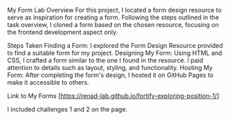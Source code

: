 My Form Lab
Overview
For this project, I located a form design resource to serve as inspiration for creating a form. Following the steps outlined in the task overview, I cloned a form based on the chosen resource, focusing on the frontend development aspect only.

Steps Taken
Finding a Form: I explored the Form Design Resource provided to find a suitable form for my project.
Designing My Form: Using HTML and CSS, I crafted a form similar to the one I found in the resource. I paid attention to details such as layout, styling, and functionality.
Hosting My Form: After completing the form's design, I hosted it on GitHub Pages to make it accessible to others.

Link to My Forms [https://renad-lab.github.io/fortify-exploring-position-1/]

I included challenges 1 and 2 on the page.
